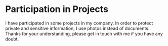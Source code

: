 # Participation in Projects
I have participated in some projects in my company. In order to protect private and sensitive information, I use photos instead of documents. Thanks for your understanding, please get in touch with me if you have any doubt.
